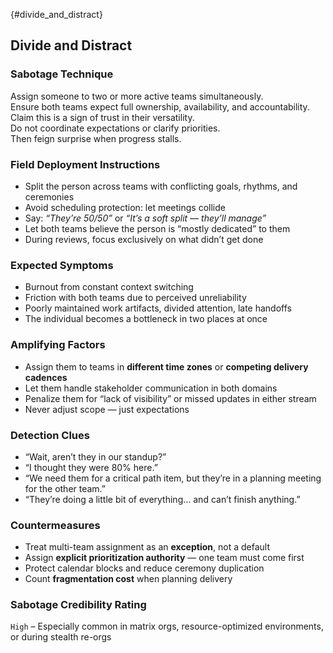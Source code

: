 {#divide_and_distract}
## Divide and Distract

### Sabotage Technique
Assign someone to two or more active teams simultaneously.  
Ensure both teams expect full ownership, availability, and accountability.  
Claim this is a sign of trust in their versatility.  
Do not coordinate expectations or clarify priorities.  
Then feign surprise when progress stalls.

###  Field Deployment Instructions
- Split the person across teams with conflicting goals, rhythms, and ceremonies
- Avoid scheduling protection: let meetings collide
- Say: *“They’re 50/50”* or *“It’s a soft split — they’ll manage”*
- Let both teams believe the person is “mostly dedicated” to them
- During reviews, focus exclusively on what didn’t get done

### Expected Symptoms
- Burnout from constant context switching
- Friction with both teams due to perceived unreliability
- Poorly maintained work artifacts, divided attention, late handoffs
- The individual becomes a bottleneck in two places at once

### Amplifying Factors
- Assign them to teams in **different time zones** or **competing delivery cadences**
- Let them handle stakeholder communication in both domains
- Penalize them for “lack of visibility” or missed updates in either stream
- Never adjust scope — just expectations

### Detection Clues
- “Wait, aren’t they in our standup?”
- “I thought they were 80% here.”
- “We need them for a critical path item, but they’re in a planning meeting for the other team.”
- “They’re doing a little bit of everything… and can’t finish anything.”

### Countermeasures
- Treat multi-team assignment as an **exception**, not a default
- Assign **explicit prioritization authority** — one team must come first
- Protect calendar blocks and reduce ceremony duplication
- Count **fragmentation cost** when planning delivery

### Sabotage Credibility Rating
`High` – Especially common in matrix orgs, resource-optimized environments, or during stealth re-orgs
